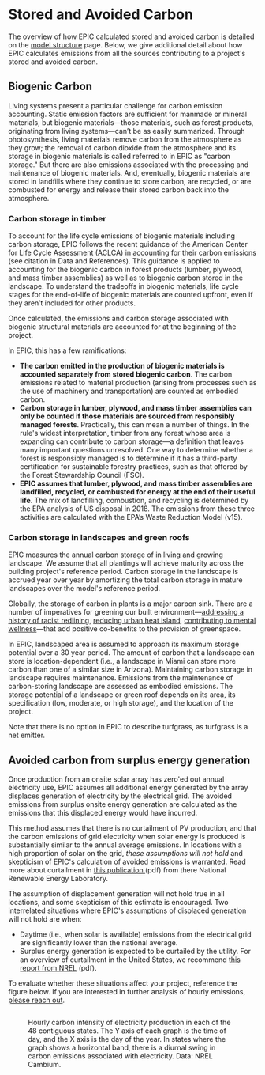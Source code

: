# Stored and Avoided Carbon

The overview of how EPIC calculated stored and avoided carbon is detailed on the [model structure](carbon-reduction-measures.md#calculating-operational-carbon) page. Below, we give additional detail about how EPIC calculates emissions from all the sources contributing to a project's stored and avoided carbon.

## Biogenic Carbon

Living systems present a particular challenge for carbon emission accounting. Static emission factors are sufficient for manmade or mineral materials, but biogenic materials—those materials, such as forest products, originating from living systems—can’t be as easily summarized. Through photosynthesis, living materials remove carbon from the atmosphere as they grow; the removal of carbon dioxide from the atmosphere and its storage in biogenic materials is called referred to in EPIC as "carbon storage." But there are also emissions associated with the processing and maintenance of biogenic materials. And, eventually, biogenic materials are stored in landfills where they continue to store carbon, are recycled, or are combusted for energy and release their stored carbon back into the atmosphere.

### Carbon storage in timber

To account for the life cycle emissions of biogenic materials including carbon storage, EPIC follows the recent guidance of the American Center for Life Cycle Assessment (ACLCA) in accounting for their carbon emissions (see citation in Data and References). This guidance is applied to accounting for the biogenic carbon in forest products (lumber, plywood, and mass timber assemblies) as well as to biogenic carbon stored in the landscape. To understand the tradeoffs in biogenic materials, life cycle stages for the end-of-life of biogenic materials are counted upfront, even if they aren’t included for other products.

Once calculated, the emissions and carbon storage associated with biogenic structural materials are accounted for at the beginning of the project.&#x20;

In EPIC, this has a few ramifications:

* **The carbon emitted in the production of biogenic materials is accounted separately from stored biogenic carbon**. The carbon emissions related to material production (arising from processes such as the use of machinery and transportation) are counted as embodied carbon.
* **Carbon storage in lumber, plywood, and mass timber assemblies can only be counted if those materials are sourced from responsibly managed forests**. Practically, this can mean a number of things. In the rule's widest interpretation, timber from any forest whose area is expanding can contribute to carbon storage—a definition that leaves many important questions unresolved. One way to determine whether a forest is responsibly managed is to determine if it has a third-party certification for sustainable forestry practices, such as that offered by the Forest Stewardship Council (FSC).
* **EPIC assumes that lumber, plywood, and mass timber assemblies are landfilled, recycled, or combusted for energy at the end of their useful life**. The mix of landfilling, combustion, and recycling is determined by the EPA analysis of US disposal in 2018. The emissions from these three activities are calculated with the EPA’s Waste Reduction Model (v15).

### Carbon storage in landscapes and green roofs

EPIC measures the annual carbon storage of in living and growing landscape. We assume that all plantings will achieve maturity across the building project's reference period. Carbon storage in the landscape is accrued year over year by amortizing the total carbon storage in mature landscapes over the model's reference period.&#x20;

Globally, the storage of carbon in plants is a major carbon sink. There are a number of imperatives for greening our built environment—[addressing a history of racist redlining](https://ehp.niehs.nih.gov/doi/full/10.1289/EHP7495), [reducing urban heat island](https://www.sciencedirect.com/science/article/abs/pii/S1618866718306411), [contributing to mental wellness](https://www.sciencedirect.com/science/article/abs/pii/S0033350613002862)—that add positive co-benefits to the provision of greenspace.&#x20;

In EPIC, landscaped area is assumed to approach its maximum storage potential over a 30 year period. The amount of carbon that a landscape can store is location-dependent (i.e., a landscape in Miami can store more carbon than one of a similar size in Arizona). Maintaining carbon storage in landscape requires maintenance. Emissions from the maintenance of carbon-storing landscape are assessed as embodied emissions. The storage potential of a landscape or green roof depends on its area, its specification (low, moderate, or high storage), and the location of the project.&#x20;

Note that there is no option in EPIC to describe turfgrass, as turfgrass is a net emitter.

## Avoided carbon from surplus energy generation

Once production from an onsite solar array has zero'ed out annual electricity use, EPIC assumes all additional energy generated by the array displaces generation of electricity by the electrical grid. The avoided emissions from surplus onsite energy generation are calculated as the emissions that this displaced energy would have incurred.&#x20;

This method assumes that there is no curtailment of PV production, and that the carbon emissions of grid electricity when solar energy is produced is substantially similar to the annual average emissions. In locations with a high proportion of solar on the grid, _these assumptions will not hold_ and skepticism of EPIC's calculation of avoided emissions is warranted. Read more about curtailment in [this publication ](https://www.nrel.gov/docs/fy14osti/60983.pdf)(pdf) from there National Renewable Energy Laboratory.&#x20;

The assumption of displacement generation will not hold true in all locations, and some skepticism of this estimate is encouraged. Two interrelated situations where EPIC's assumptions of displaced generation will not hold are when:

* Daytime (i.e., when solar is available) emissions from the electrical grid are significantly lower than the national average.
* Surplus energy generation is expected to be curtailed by the utility.  For an overview of curtailment in the United States, we recommend [this report from NREL](https://www.nrel.gov/docs/fy14osti/60983.pdf) (pdf).

To evaluate whether these situations affect your project, reference the figure below. If you are interested in further analysis of hourly emissions, [please reach out](mailto:epic@ehddd.com).&#x20;

<figure><img src="../.gitbook/assets/Hourly Carbon Intensity.jpg" alt=""><figcaption><p>Hourly carbon intensity of electricity production in each of the 48 contiguous states. The Y axis of each graph is the time of day, and the X axis is the day of the year. In states where the graph shows a horizontal band, there is a diurnal swing in carbon emissions  associated with electricity. Data: NREL Cambium.</p></figcaption></figure>
